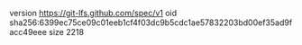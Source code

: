 version https://git-lfs.github.com/spec/v1
oid sha256:6399ec75ce09c01eeb1cf4f03dc9b5cdc1ae57832203bd00ef35ad9facc49eee
size 2218
